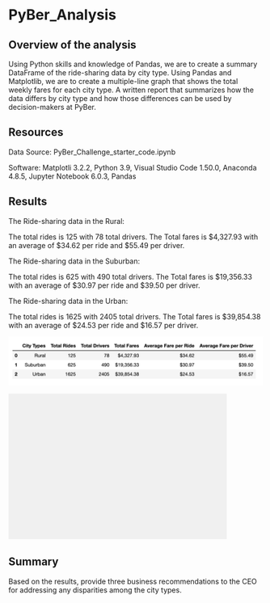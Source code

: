 # PyBer_Analysis
## Overview of the analysis

Using Python skills and knowledge of Pandas, we are to create a summary DataFrame of the ride-sharing data by city type. 
Using Pandas and Matplotlib, we are to create a multiple-line graph that shows the total weekly fares for each city type. A written report that summarizes how the data differs by city type and how those differences can be used by decision-makers at PyBer.

## Resources
Data Source: PyBer_Challenge_starter_code.ipynb 

Software: Matplotli 3.2.2, Python 3.9, Visual Studio Code 1.50.0, Anaconda 4.8.5, Jupyter Notebook 6.0.3, Pandas

## Results
The Ride-sharing data in the Rural:

The total rides is 125 with 78 total drivers. The Total fares is $4,327.93 with an average of $34.62 per ride and $55.49 per driver.

The Ride-sharing data in the Suburban:

The total rides is 625 with 490 total drivers. The Total fares is $19,356.33 with an average of $30.97 per ride and $39.50 per driver.

The Ride-sharing data in the Urban:

The total rides is 1625 with 2405 total drivers. The Total fares is $39,854.38 with an average of $24.53 per ride and $16.57 per driver.

![pyber_summary_data](./Resources/pyber_summary_data.png)

![PyBer_fare_summary](./analysis/PyBer_fare_summary.png)

## Summary

Based on the results, provide three business recommendations to the CEO for addressing any disparities among the city types.
